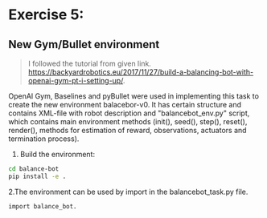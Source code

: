 ﻿# Exercise 5: 
## New Gym/Bullet environment

> I followed the tutorial from given link. https://backyardrobotics.eu/2017/11/27/build-a-balancing-bot-with-openai-gym-pt-i-setting-up/. 

OpenAI Gym, Baselines and pyBullet were used in implementing this task to create the new environment balacebor-v0. It has certain structure and contains XML-file with robot description and "balancebot_env.py" script, which contains main environment methods (init(), seed(), step(), reset(), render(), methods for estimation of reward, observations, actuators and termination process).

1. Build the environment:
``` bash
cd balance-bot
pip install -e .
```
2.The environment can be used by import in the balancebot_task.py file.
```
import balance_bot.

